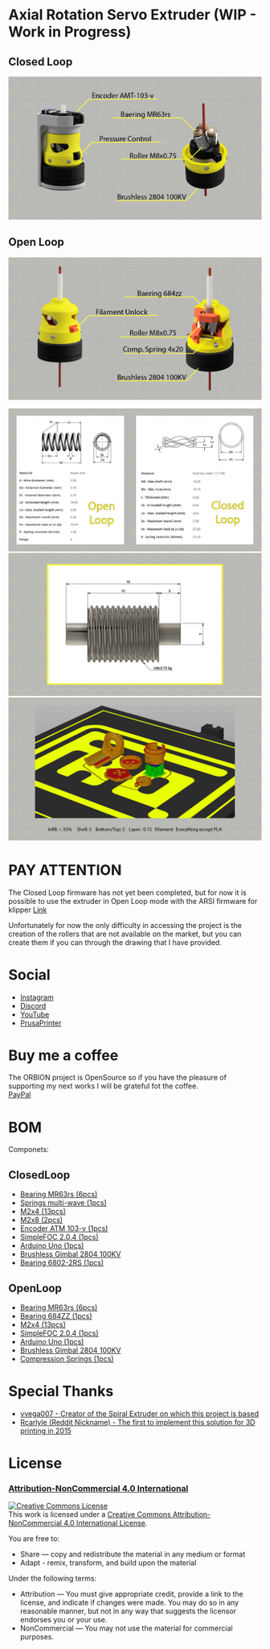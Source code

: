 # Axial Rotation Servo Extruder (WIP - Work in Progress)

## Closed Loop
![](IMG/main1.png)

## Open Loop
![](IMG/main2.png)

![](IMG/springs.png)
![](IMG/roller.png)
![](IMG/slicer.png)


# PAY ATTENTION

The Closed Loop firmware has not yet been completed, 
but for now it is possible to use the extruder in Open Loop mode with the ARSI firmware for klipper
[Link](https://github.com/arsi-apli/BLDC_Klipper_doc)

Unfortunately for now the only difficulty in accessing the project is the creation of the rollers that are not available on the market, 
but you can create them if you can through the drawing that I have provided.


# Social

- [Instagram](https://www.instagram.com/faq_t0tum/)
- [Discord](https://discord.gg/tgut7grRTV)
- [YouTube](https://www.youtube.com/channel/UCHJ_528ZI0BcSU-QA8kIJlg)
- [PrusaPrinter](https://www.prusaprinters.org/social/218145-faqtotum/about)

# Buy me a coffee

The ORBION project is OpenSource so if you have the pleasure of supporting my next works I will be grateful fot the coffee.  
[PayPal](https://www.paypal.me/MattiaRusso308?locale.x=it_IT)


# BOM

Componets:

## ClosedLoop
- [Bearing MR63rs (6pcs)](https://s.click.aliexpress.com/e/_9Gm6Fj)
- [Springs multi-wave (1pcs)](https://www.molle-industriali.it/mw0750-0250-13s)
- [M2x4 (13pcs)](https://s.click.aliexpress.com/e/_AMxD1F)
- [M2x8 (2pcs)](https://s.click.aliexpress.com/e/_AMxD1F)
- [Encoder ATM 103-v (1pcs)](https://s.click.aliexpress.com/e/_AfEo9f)
- [SimpleFOC 2.0.4 (1pcs)](https://s.click.aliexpress.com/e/_AfmIJ7)
- [Arduino Uno (1pcs)](https://s.click.aliexpress.com/e/_AVIUA1)
- [Brushless Gimbal 2804 100KV](https://s.click.aliexpress.com/e/_9fSAB7)
- [Bearing 6802-2RS (1pcs)](https://s.click.aliexpress.com/e/_9Iewj3) 

## OpenLoop
- [Bearing MR63rs (6pcs)](https://s.click.aliexpress.com/e/_9Gm6Fj)
- [Bearing 684ZZ (1pcs)](https://s.click.aliexpress.com/e/_DdaDbCB)
- [M2x4 (13pcs)](https://s.click.aliexpress.com/e/_AMxD1F)
- [SimpleFOC 2.0.4 (1pcs)](https://s.click.aliexpress.com/e/_AfmIJ7)
- [Arduino Uno (1pcs)](https://s.click.aliexpress.com/e/_AVIUA1)
- [Brushless Gimbal 2804 100KV](https://s.click.aliexpress.com/e/_9fSAB7)
- [Compression Springs (1pcs)](https://www.industrial-springs.com/11180)

# Special Thanks  
- [vvega007 - Creator of the Spiral Extruder on which this project is based](https://github.com/vvega007/Spiral-extruder)
- [Rcarlyle (Reddit Nickname) - The first to implement this solution for 3D printing in 2015](https://groups.google.com/g/3dp-ideas/c/YGFYajwyVrc/m/gGVA40caWi4J)


# License 
### [Attribution-NonCommercial 4.0 International](https://creativecommons.org/licenses/by-nc-nd/4.0/)
<a rel="license" href="http://creativecommons.org/licenses/by-nc/4.0/"><img alt="Creative Commons License" style="border-width:0" src="https://i.creativecommons.org/l/by-nc/4.0/88x31.png" /></a><br />This work is licensed under a <a rel="license" href="http://creativecommons.org/licenses/by-nc/4.0/">Creative Commons Attribution-NonCommercial 4.0 International License</a>.

You are free to:
- Share — copy and redistribute the material in any medium or format
- Adapt - remix, transform, and build upon the material


Under the following terms:
- Attribution —  You must give appropriate credit, provide a link to the license, and indicate if changes were made. You may do so in any reasonable manner, but not in any way that suggests the licensor endorses you or your use.
- NonCommercial — You may not use the material for commercial purposes.

